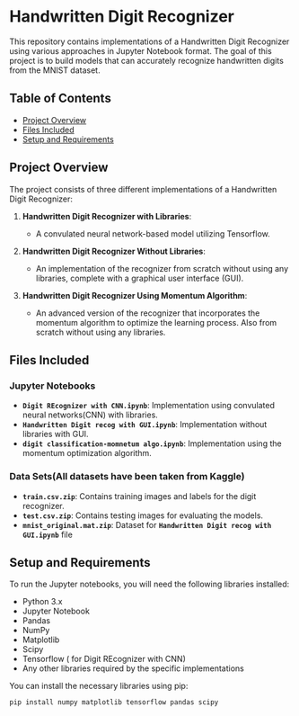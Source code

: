 # Handwritten Digit Recognizer

This repository contains implementations of a Handwritten Digit Recognizer using various approaches in Jupyter Notebook format. The goal of this project is to build models that can accurately recognize handwritten digits from the MNIST dataset.

## Table of Contents
- [Project Overview](#project-overview)
- [Files Included](#files-included)
- [Setup and Requirements](#setup-and-requirements)

## Project Overview

The project consists of three different implementations of a Handwritten Digit Recognizer:

1. **Handwritten Digit Recognizer with Libraries**: 
   - A convulated neural network-based model utilizing Tensorflow.
   
2. **Handwritten Digit Recognizer Without Libraries**:
   - An implementation of the recognizer from scratch without using any libraries, complete with a graphical user interface (GUI).
   
3. **Handwritten Digit Recognizer Using Momentum Algorithm**:
   - An advanced version of the recognizer that incorporates the momentum algorithm to optimize the learning process. Also from scratch without using any libraries.

## Files Included

### Jupyter Notebooks
- **`Digit REcognizer with CNN.ipynb`**: Implementation using convulated neural networks(CNN) with libraries.
- **`Handwritten Digit recog with GUI.ipynb`**: Implementation without libraries with GUI.
- **`digit classification-momnetum algo.ipynb`**: Implementation using the momentum optimization algorithm.

### Data Sets(All datasets have been taken from Kaggle)
- **`train.csv.zip`**: Contains training images and labels for the digit recognizer.
- **`test.csv.zip`**: Contains testing images for evaluating the models.
- **`mnist_original.mat.zip`**: Dataset for **`Handwritten Digit recog with GUI.ipynb`** file

## Setup and Requirements

To run the Jupyter notebooks, you will need the following libraries installed:

- Python 3.x
- Jupyter Notebook
- Pandas
- NumPy
- Matplotlib
- Scipy
- Tensorflow ( for Digit REcognizer with CNN) 
- Any other libraries required by the specific implementations

You can install the necessary libraries using pip:

```bash
pip install numpy matplotlib tensorflow pandas scipy
